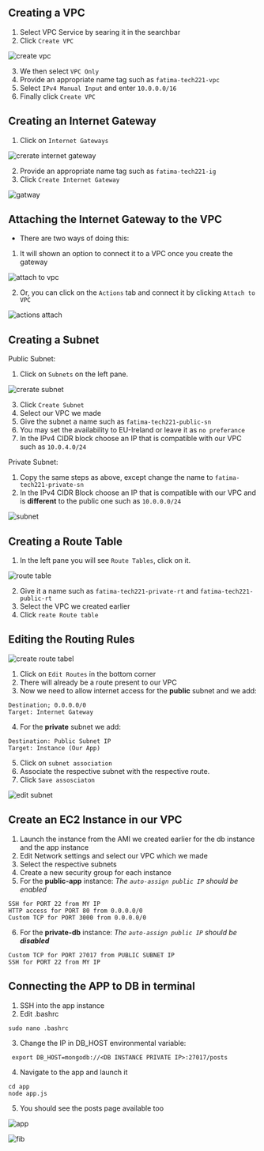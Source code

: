 ## Creating a VPC

1. Select VPC Service by searing it in the searchbar
2. Click `Create VPC`


![create vpc](https://user-images.githubusercontent.com/129324316/234327027-d6346597-7788-43a4-a18b-83a00e00604d.png)


3. We then select `VPC Only`
4. Provide an appropriate name tag such as `fatima-tech221-vpc`
5. Select `IPv4 Manual Input` and enter `10.0.0.0/16`
6. Finally click `Create VPC`


## Creating an Internet Gateway

1. Click on `Internet Gateways`



![crerate internet gateway](https://user-images.githubusercontent.com/129324316/234327130-2ce341a9-4110-4bb7-abf7-71b4ffc9dc6b.png)



2. Provide an appropriate name tag such as `fatima-tech221-ig`
3. Click `Create Internet Gateway`

![gatway](https://user-images.githubusercontent.com/129324316/234327226-75a6835c-cbb3-4a54-b23d-f142c13401ff.png)

## Attaching the Internet Gateway to the VPC
 - There are two ways of doing this: 

1. It will shown an option to connect it to a VPC once you create the gateway


![attach to vpc](https://user-images.githubusercontent.com/129324316/234327323-fb25fe45-a837-4f4f-81d4-23a34c2fb8ce.png)


2. Or, you can click on the `Actions` tab and connect it by clicking `Attach to VPC`


![actions attach](https://user-images.githubusercontent.com/129324316/234327446-965864e5-64e0-421a-ad1c-adc11bb83ec5.png)



## Creating a Subnet


Public Subnet:

1. Click on `Subnets` on the left pane.



![crerate subnet](https://user-images.githubusercontent.com/129324316/234327529-be93b773-b712-4d65-8778-c19826f0e2c0.png)


3. Click `Create Subnet`
4. Select our VPC we made
5. Give the subnet a name such as `fatima-tech221-public-sn`
6. You may set the availability to EU-Ireland or leave it as `no preferance`
7. In the IPv4 CIDR block choose an IP that is compatible with our VPC such as `10.0.4.0/24`

Private Subnet:

1. Copy the same steps as above, except change the name to `fatima-tech221-private-sn`
2. In the IPv4 CIDR Block choose an IP that is compatible with our VPC and is **different** to the public one such as `10.0.0.0/24`




![subnet](https://user-images.githubusercontent.com/129324316/234327659-3e0ed28d-9cb7-478d-b349-5ca788b6e59a.png)




## Creating a Route Table


1. In the left pane you will see `Route Tables`, click on it.


![route table](https://user-images.githubusercontent.com/129324316/234327787-b8e47a0b-3ab7-447c-abd9-6070fd3eb607.png)



2. Give it a name such as `fatima-tech221-private-rt` and `fatima-tech221-public-rt`
7. Select the VPC we created earlier
8. Click `reate Route table`

## Editing the Routing Rules



![create route tabel](https://user-images.githubusercontent.com/129324316/234328012-deb1e062-9a6a-4031-bfe2-ab1a4e705f42.png)



1. Click on `Edit Routes` in the bottom corner
2. There will already be a route present to our VPC
3. Now we need to allow internet access for the **public** subnet and we add:

```
Destination; 0.0.0.0/0
Target: Internet Gateway
```
4. For the **private** subnet we add:

```
Destination: Public Subnet IP
Target: Instance (Our App)
```
5. Click on `subnet association`
6. Associate the respective subnet with the respective route.
7. Click `Save assosciaton`

![edit subnet](https://user-images.githubusercontent.com/129324316/234327964-47d02319-5252-4806-8499-dcd01ea61fa6.png)




## Create an EC2 Instance in our VPC

1. Launch the instance from the AMI we created earlier for the db instance and the app instance
2. Edit Network settings and select our VPC which we made
3. Select the respective subnets
4. Create a new security group for each instance
5. For the **public-app** instance:
*The `auto-assign public IP` should be enabled*

```
SSH for PORT 22 from MY IP
HTTP access for PORT 80 from 0.0.0.0/0
Custom TCP for PORT 3000 from 0.0.0.0/0
```
6. For the **private-db** instance:
*The `auto-assign public IP` should be **disabled***

```
Custom TCP for PORT 27017 from PUBLIC SUBNET IP
SSH for PORT 22 from MY IP
```
## Connecting the APP to DB in terminal

1. SSH into the app instance
2. Edit .bashrc
```
sudo nano .bashrc
```
3. Change the IP in DB_HOST environmental variable:
```
 export DB_HOST=mongodb://<DB INSTANCE PRIVATE IP>:27017/posts
```
4. Navigate to the app and launch it
```
cd app
node app.js
```
5. You should see the posts page available too





![app](https://github.com/fsh-nur/vpc_architecture/assets/129324316/21d281ab-70bc-4c28-9442-5eb27df15fd8)





![fib](https://github.com/fsh-nur/vpc_architecture/assets/129324316/61914081-2863-4ea4-ab38-0a2eb52a861a)






